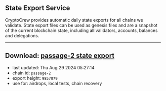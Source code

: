 ## State Export Service
CryptoCrew provides automatic daily state exports for all chains we validate. State export files can be used as genesis files and are a snapshot of the current blockchain state, including all validators, accounts, balances and delegations.

---
**Download: [passage-2 state export](https://dl-eu2.ccvalidators.com/SERVICE/passage/passage-2_export_9857079.json)**
---

- last updated: Thu Aug 29 2024 05:27:14
- chain id: `passage-2`
- export height: `9857079`
- use for: airdrops, local tests, chain recovery
